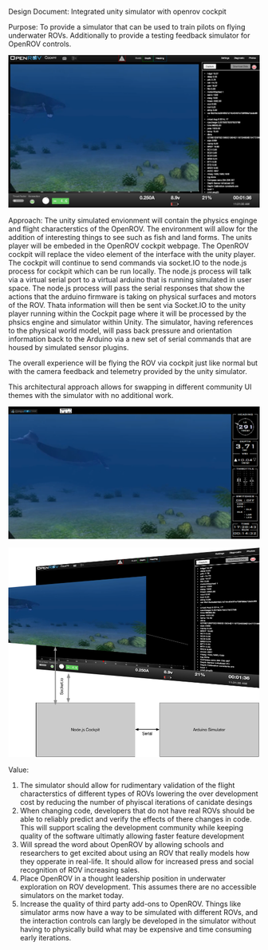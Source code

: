 Design Document: Integrated unity simulator with openrov cockpit

Purpose: To provide a simulator that can be used to train pilots on flying underwater ROVs.  Additionally to provide a testing feedback simulator for OpenROV controls.

![Cockpit Default Theme](Cockpit1.png)

Approach:  The unity simulated envionment will contain the physics enginge and flight characterstics of the OpenROV.  The environment will allow for the addition of interesting things to see such as fish and land forms.  The units player will be embeded in the OpenROV cockpit webpage.  The OpenROV cockpit will replace the video element of the interface with the unity player.  The cockpit will continue to send commands via socket.IO to the node.js process for cockpit which can be run locally.  The node.js process will talk via a virtual serial port to a virtual arduino that is running simulated in user space.  The node.js process will pass the serial responses that show the actions that the arduino firmware is taking on physical surfaces and motors of the ROV. Thata information will then be sent via Socket.IO to the unity player running within the Cockpit page where it will be processed by the phsics engine and simulator within Unity.  The simulator, having references to the physical world model, will pass back pressure and orientation information back to the Arduino via a new set of serial commands that are housed by simulated sensor plugins.

The overall experience will be flying the ROV via cockpit just like normal but with the camera feedback and telemetry provided by the unity simulator.

This architectural approach allows for swapping in different community UI themes with the simulator with no additional work.

![Cockpit Alt Theme](Cockpit2.png)

![UI Architecture Breakout](Breakout.png)


Value:

1. The simulator should allow for rudimentary validation of the flight characterstics of different types of ROVs lowering the over development cost by reducing the number of phyiscal iterations of canidate desings
2. When changing code, developers that do not have real ROVs should be able to reliably predict and verify the effects of there changes in code.  This will support scaling the development community while keeping quality of the software ultimatly allowing faster feature development
3. Will spread the word about OpenROV by allowing schools and researchers to get excited about using an ROV that really models how they opperate in real-life. It should allow for increased press and social recognition of ROV increasing sales.
4. Place OpenROV in a thought leadership position in underwater exploration on ROV development.  This assumes there are no accessible simulators on the market today.  
5. Increase the quality of third party add-ons to OpenROV. Things like simulator arms now have a way to be simulated with different ROVs, and the interaction controls can largly be developed in the simulator without having to physically build what may be expensive and time consuming early iterations.
